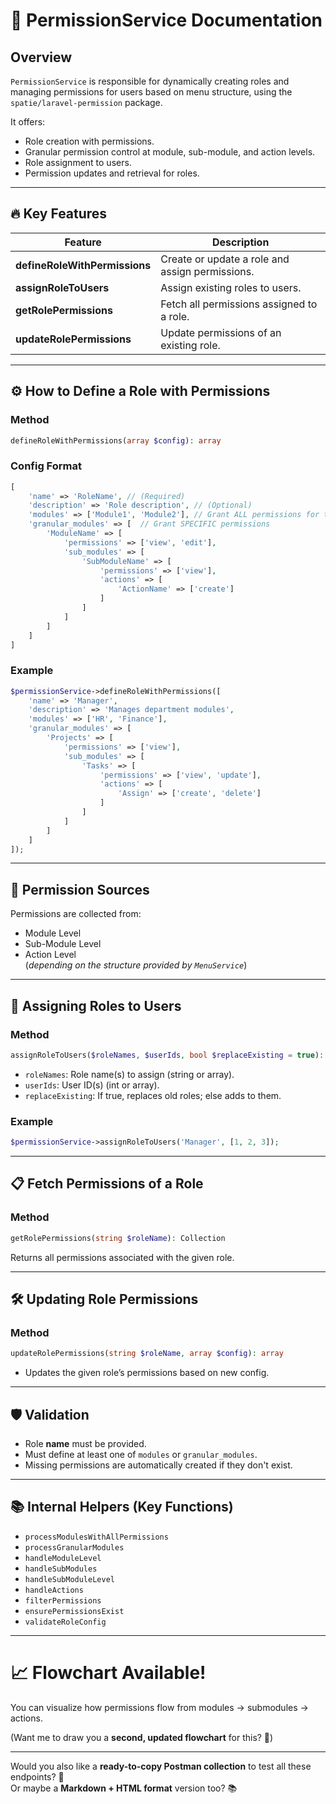 # 📜 **PermissionService Documentation**

## Overview
`PermissionService` is responsible for dynamically creating roles and managing permissions for users based on menu structure, using the `spatie/laravel-permission` package.

It offers:
- Role creation with permissions.
- Granular permission control at module, sub-module, and action levels.
- Role assignment to users.
- Permission updates and retrieval for roles.

---

## 🔥 Key Features

| Feature                          | Description |
|----------------------------------|-------------|
| **defineRoleWithPermissions**    | Create or update a role and assign permissions. |
| **assignRoleToUsers**             | Assign existing roles to users. |
| **getRolePermissions**            | Fetch all permissions assigned to a role. |
| **updateRolePermissions**         | Update permissions of an existing role. |

---

## ⚙️ How to Define a Role with Permissions

### Method
```php
defineRoleWithPermissions(array $config): array
```

### Config Format
```php
[
    'name' => 'RoleName', // (Required)
    'description' => 'Role description', // (Optional)
    'modules' => ['Module1', 'Module2'], // Grant ALL permissions for these modules
    'granular_modules' => [  // Grant SPECIFIC permissions
        'ModuleName' => [
            'permissions' => ['view', 'edit'],
            'sub_modules' => [
                'SubModuleName' => [
                    'permissions' => ['view'],
                    'actions' => [
                        'ActionName' => ['create']
                    ]
                ]
            ]
        ]
    ]
]
```

### Example
```php
$permissionService->defineRoleWithPermissions([
    'name' => 'Manager',
    'description' => 'Manages department modules',
    'modules' => ['HR', 'Finance'],
    'granular_modules' => [
        'Projects' => [
            'permissions' => ['view'],
            'sub_modules' => [
                'Tasks' => [
                    'permissions' => ['view', 'update'],
                    'actions' => [
                        'Assign' => ['create', 'delete']
                    ]
                ]
            ]
        ]
    ]
]);
```

---

## 🧩 Permission Sources

Permissions are collected from:
- Module Level
- Sub-Module Level
- Action Level  
(*depending on the structure provided by `MenuService`*)

---

## 👤 Assigning Roles to Users

### Method
```php
assignRoleToUsers($roleNames, $userIds, bool $replaceExisting = true): array
```

- `roleNames`: Role name(s) to assign (string or array).
- `userIds`: User ID(s) (int or array).
- `replaceExisting`: If true, replaces old roles; else adds to them.

### Example
```php
$permissionService->assignRoleToUsers('Manager', [1, 2, 3]);
```

---

## 📋 Fetch Permissions of a Role

### Method
```php
getRolePermissions(string $roleName): Collection
```

Returns all permissions associated with the given role.

---

## 🛠 Updating Role Permissions

### Method
```php
updateRolePermissions(string $roleName, array $config): array
```
- Updates the given role’s permissions based on new config.

---

## 🛡️ Validation

- Role **name** must be provided.
- Must define at least one of `modules` or `granular_modules`.
- Missing permissions are automatically created if they don't exist.

---

## 📚 Internal Helpers (Key Functions)
- `processModulesWithAllPermissions`
- `processGranularModules`
- `handleModuleLevel`
- `handleSubModules`
- `handleSubModuleLevel`
- `handleActions`
- `filterPermissions`
- `ensurePermissionsExist`
- `validateRoleConfig`

---

# 📈 Flowchart Available!
You can visualize how permissions flow from modules → submodules → actions.

(Want me to draw you a **second, updated flowchart** for this? 🚀)

---

Would you also like a **ready-to-copy Postman collection** to test all these endpoints? 🚀  
Or maybe a **Markdown + HTML format** version too? 📚